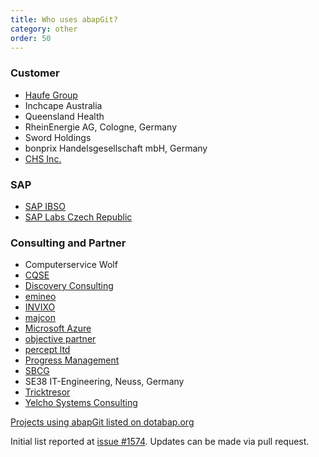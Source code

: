 ```yaml
---
title: Who uses abapGit?
category: other
order: 50
---
```


### Customer
* [Haufe Group](https://www.haufegroup.com/en/home)
* Inchcape Australia
* Queensland Health
* RheinEnergie AG, Cologne, Germany
* Sword Holdings
* bonprix Handelsgesellschaft mbH, Germany 
* [CHS Inc.](https://www.chsinc.com)

### SAP
* [SAP IBSO](https://www.sap.com/services/application-development.html)
* [SAP Labs Czech Republic](https://www.facebook.com/SAPLabsCZ/)

### Consulting and Partner
* Computerservice Wolf
* [CQSE](https://www.cqse.eu/)
* [Discovery Consulting](https://www.discoveryconsulting.com.au)
* [emineo](https://www.emineo.ch/)
* [INVIXO](http://invixo.com/)
* [majcon](https://www.majcon.de/)
* [Microsoft Azure](https://github.com/Microsoft/ABAP-SDK-for-Azure)
* [objective partner](https://www.objective-partner.de)
* [percept ltd](https://www.percept.sk)
* [Progress Management](http://www.pmconseil.com/)
* [SBCG](https://www.sbcg.com.ua/)
* SE38 IT-Engineering, Neuss, Germany
* [Tricktresor](https://www.tricktresor.de)
* [Yelcho Systems Consulting](http://www.yelcho.com.au/)

[Projects using abapGit listed on dotabap.org](http://dotabap.org)

Initial list reported at [issue #1574](https://github.com/larshp/abapGit/issues/1574). Updates can be made via pull request.

